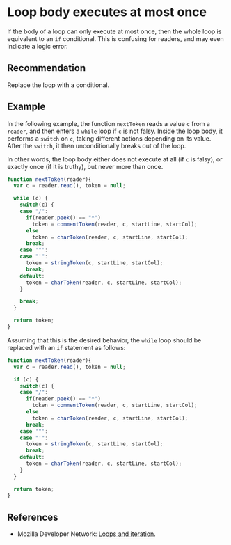 # Loop body executes at most once
If the body of a loop can only execute at most once, then the whole loop is equivalent to an `if` conditional. This is confusing for readers, and may even indicate a logic error.


## Recommendation
Replace the loop with a conditional.


## Example
In the following example, the function `nextToken` reads a value `c` from a `reader`, and then enters a `while` loop if `c` is not falsy. Inside the loop body, it performs a `switch` on `c`, taking different actions depending on its value. After the `switch`, it then unconditionally breaks out of the loop.

In other words, the loop body either does not execute at all (if `c` is falsy), or exactly once (if it is truthy), but never more than once.


```javascript
function nextToken(reader){
  var c = reader.read(), token = null;

  while (c) {
    switch(c) {
    case "/":
      if(reader.peek() == "*")
        token = commentToken(reader, c, startLine, startCol);
      else
        token = charToken(reader, c, startLine, startCol);
      break;
    case '"':
    case "'":
      token = stringToken(c, startLine, startCol);
      break;
    default:
      token = charToken(reader, c, startLine, startCol);
    }

    break;
  }

  return token;
}
```
Assuming that this is the desired behavior, the `while` loop should be replaced with an `if` statement as follows:


```javascript
function nextToken(reader){
  var c = reader.read(), token = null;

  if (c) {
    switch(c) {
    case "/":
      if(reader.peek() == "*")
        token = commentToken(reader, c, startLine, startCol);
      else
        token = charToken(reader, c, startLine, startCol);
      break;
    case '"':
    case "'":
      token = stringToken(c, startLine, startCol);
      break;
    default:
      token = charToken(reader, c, startLine, startCol);
    }
  }

  return token;
}
```

## References
* Mozilla Developer Network: [Loops and iteration](https://developer.mozilla.org/en-US/docs/Web/JavaScript/Guide/Loops_and_iteration).
